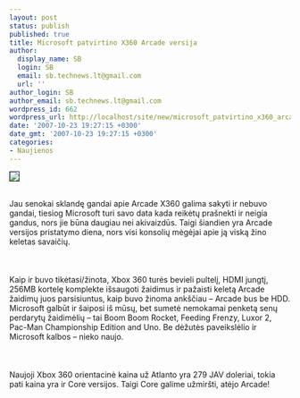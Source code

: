 ```yaml
---
layout: post
status: publish
published: true
title: Microsoft patvirtino X360 Arcade versija
author:
  display_name: SB
  login: SB
  email: sb.technews.lt@gmail.com
  url: ''
author_login: SB
author_email: sb.technews.lt@gmail.com
wordpress_id: 662
wordpress_url: http://localhost/site/new/microsoft_patvirtino_x360_arcade_versija/
date: '2007-10-23 19:27:15 +0300'
date_gmt: '2007-10-23 19:27:15 +0300'
categories:
- Naujienos
---
```

<div class="imgright"><img src="http://images.dailytech.com/nimage/6382_arcade.jpg" border="1"></div>
<p><br>Jau senokai sklandę gandai apie Arcade X360 galima sakyti ir nebuvo gandai, tiesiog Microsoft turi savo data kada reikėtų prašnekti ir neigia gandus, nors jie būna daugiau nei akivaizdūs. Taigi šiandien yra Arcade versijos pristatymo diena, nors visi konsolių mėgėjai apie ją viską žino keletas savaičių.<br />
<br><br />
<br>Kaip ir buvo tikėtasi/žinota, Xbox 360 turės bevieli pultelį, HDMI jungtį, 256MB kortelę komplekte išsaugoti žaidimus ir pažaisti keletą Arcade žaidimų juos parsisiuntus, kaip buvo žinoma ankščiau – Arcade bus be HDD. Microsoft galbūt ir šaiposi iš mūsų, bet sumetė nemokamai penketą senų perdarytų žaidimėlių – tai Boom Boom Rocket, Feeding Frenzy, Luxor 2, Pac-Man Championship Edition and Uno. Be dėžutės paveikslėlio ir Microsoft kalbos – nieko naujo.<br />
<br><br />
<br>Naujoji Xbox 360 orientacinė kaina už Atlanto yra 279 JAV doleriai, tokia pati kaina yra ir Core versijos. Taigi Core galime užmiršti, atėjo Arcade!<br />
<br></p>
